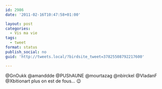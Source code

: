 ```yaml
---
id: 2986
date: '2011-02-16T10:47:58+01:00'

layout: post
categories:
  - Vis ma vie
tags:
  - tweet
format: status
publish_social: no
guid: 'http://tweets.local/?birdsite_tweet=37825508792217600'

---
```


@GnOukk @amanddde @PUShAUNE @mourtazag @nbirckel @VladanF @Xbitionart plus on est de fous… 😉